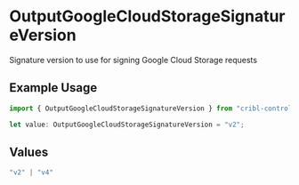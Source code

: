 # OutputGoogleCloudStorageSignatureVersion

Signature version to use for signing Google Cloud Storage requests

## Example Usage

```typescript
import { OutputGoogleCloudStorageSignatureVersion } from "cribl-control-plane/models";

let value: OutputGoogleCloudStorageSignatureVersion = "v2";
```

## Values

```typescript
"v2" | "v4"
```